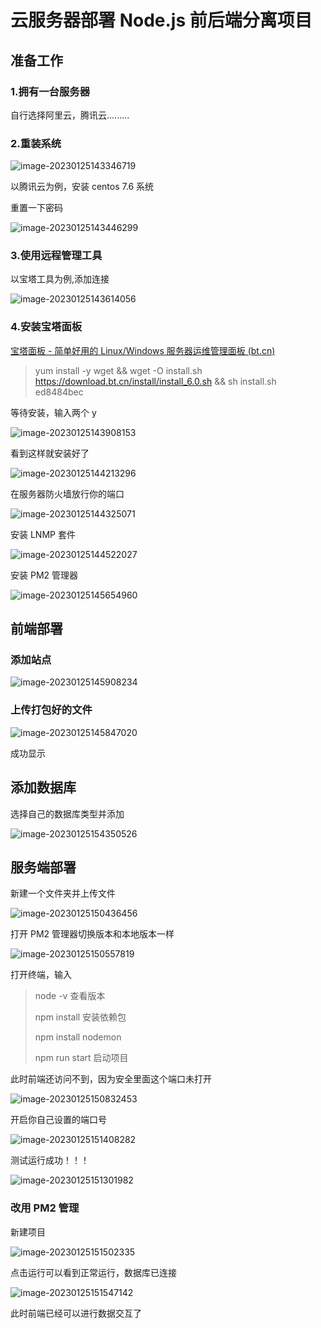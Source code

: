 # 云服务器部署 Node.js 前后端分离项目

## 准备工作

### 1.拥有一台服务器

自行选择阿里云，腾讯云.........

### 2.重装系统

![image-20230125143346719](/img/1.png)

以腾讯云为例，安装 centos 7.6 系统

重置一下密码

![image-20230125143446299](/img/2.png)

### 3.使用远程管理工具

以宝塔工具为例,添加连接

![image-20230125143614056](/img/3.png)

### 4.安装宝塔面板

[宝塔面板 - 简单好用的 Linux/Windows 服务器运维管理面板 (bt.cn)](https://www.bt.cn/new/index.html)

> yum install -y wget && wget -O install.sh https://download.bt.cn/install/install_6.0.sh && sh install.sh ed8484bec

等待安装，输入两个 y

![image-20230125143908153](/img/4.png)

看到这样就安装好了

![image-20230125144213296](/img/5.png)

在服务器防火墙放行你的端口

![image-20230125144325071](/img/6.png)

安装 LNMP 套件

![image-20230125144522027](/img/7.png)

安装 PM2 管理器

![image-20230125145654960](/img/8.png)

## 前端部署

### 添加站点

![image-20230125145908234](/img/10.png)

### 上传打包好的文件

![image-20230125145847020](/img/9.png)

成功显示

## 添加数据库

选择自己的数据库类型并添加

![image-20230125154350526](/img/20.png)

## 服务端部署

新建一个文件夹并上传文件

![image-20230125150436456](/img/12.png)

打开 PM2 管理器切换版本和本地版本一样

![image-20230125150557819](/img/13.png)

打开终端，输入

> node -v 查看版本
>
> npm install 安装依赖包
>
> npm install nodemon
>
> npm run start 启动项目

此时前端还访问不到，因为安全里面这个端口未打开

![image-20230125150832453](/img/15.png)

开启你自己设置的端口号

![image-20230125151408282](/img/17.png)

测试运行成功！！！

![image-20230125151301982](/img/16.png)

### 改用 PM2 管理

新建项目

![image-20230125151502335](/img/18.png)

点击运行可以看到正常运行，数据库已连接

![image-20230125151547142](/img/19.png)

此时前端已经可以进行数据交互了
